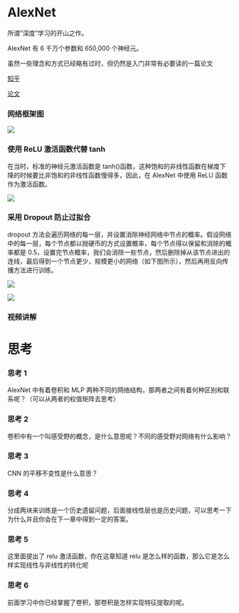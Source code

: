 # AlexNet

所谓“深度”学习的开山之作。

AlexNet 有 6 千万个参数和 650,000 个神经元。

虽然一些理念和方式已经略有过时，但仍然是入门非常有必要读的一篇论文

[知乎](https://zhuanlan.zhihu.com/p/42914388)

[论文](http://www.cs.toronto.edu/~fritz/absps/imagenet.pdf)

### <strong>网络框架图</strong>

![](https://cdn.xyxsw.site/boxcng0jB2dmDD18EwU8nAIFPIc.png)

### <strong>使用 ReLU 激活函数代替 tanh</strong>

在当时，标准的神经元激活函数是 tanh()函数，这种饱和的非线性函数在梯度下降的时候要比非饱和的非线性函数慢得多，因此，在 AlexNet 中使用 ReLU 函数作为激活函数。

![](https://cdn.xyxsw.site/boxcnFlENdpKXUR7l4MhUXFKzfg.png)

### <strong>采用 Dropout 防止过拟合</strong>

dropout 方法会遍历网络的每一层，并设置消除神经网络中节点的概率。假设网络中的每一层，每个节点都以抛硬币的方式设置概率，每个节点得以保留和消除的概率都是 0.5，设置完节点概率，我们会消除一些节点，然后删除掉从该节点进出的连线，最后得到一个节点更少，规模更小的网络（如下图所示），然后再用反向传播方法进行训练。

![](https://cdn.xyxsw.site/boxcnNXzBUtJWXbUtEZzxugBr6W.png)

![](https://cdn.xyxsw.site/boxcn7kG0PcXNumIdTFuEdaHl0e.png)

### 

### 

### <strong>视频讲解</strong>

# 思考

### 思考 1

AlexNet 中有着卷积和 MLP 两种不同的网络结构，那两者之间有着何种区别和联系呢？（可以从两者的权值矩阵去思考）

### <strong>思考 2</strong>

卷积中有一个叫感受野的概念，是什么意思呢？不同的感受野对网络有什么影响？

### 思考 3

CNN 的平移不变性是什么意思？

### 思考 4

分成两块来训练是一个历史遗留问题，后面接线性层也是历史问题，可以思考一下为什么并且你会在下一章中得到一定的答案。

### 思考 5

这里面提出了 relu 激活函数，你在这章知道 relu 是怎么样的函数，那么它是怎么样实现线性与非线性的转化呢

### 思考 6

前面学习中你已经掌握了卷积，那卷积是怎样实现特征提取的呢。
